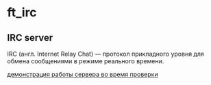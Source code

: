 # ft_irc
## IRC server

IRC (англ. Internet Relay Chat) — 
протокол прикладного уровня для обмена сообщениями в режиме реального времени. 

[демонстрация работы сервера во время проверки](https://www.youtube.com/watch?v=iNnun52BwdE)
